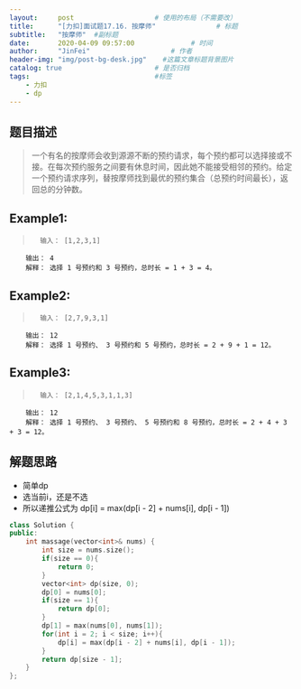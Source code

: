 ```yaml
---
layout:     post                    # 使用的布局（不需要改） 
title:      "[力扣]面试题17.16. 按摩师"               # 标题  
subtitle:   "按摩师"  #副标题 
date:       2020-04-09 09:57:00              # 时间 
author:     "JinFei"                    # 作者 
header-img: "img/post-bg-desk.jpg"    #这篇文章标题背景图片 
catalog: true                       # 是否归档 
tags:                               #标签     
    - 力扣
    - dp
---
```


## 题目描述
>   一个有名的按摩师会收到源源不断的预约请求，每个预约都可以选择接或不接。在每次预约服务之间要有休息时间，因此她不能接受相邻的预约。给定一个预约请求序列，替按摩师找到最优的预约集合（总预约时间最长），返回总的分钟数。

    
## Example1:
 
>       输入： [1,2,3,1]
        输出： 4
        解释： 选择 1 号预约和 3 号预约，总时长 = 1 + 3 = 4。


## Example2:
 
>       输入： [2,7,9,3,1]
        输出： 12
        解释： 选择 1 号预约、 3 号预约和 5 号预约，总时长 = 2 + 9 + 1 = 12。

## Example3:
 
>       输入： [2,1,4,5,3,1,1,3]
        输出： 12
        解释： 选择 1 号预约、 3 号预约、 5 号预约和 8 号预约，总时长 = 2 + 4 + 3 + 3 = 12。


## 解题思路
- 简单dp
- 选当前i，还是不选
- 所以递推公式为 dp[i] = max(dp[i - 2] + nums[i], dp[i - 1])

```C++
class Solution {
public:
    int massage(vector<int>& nums) {
        int size = nums.size();
        if(size == 0){
            return 0;
        }
        vector<int> dp(size, 0);
        dp[0] = nums[0];
        if(size == 1){
            return dp[0];
        }
        dp[1] = max(nums[0], nums[1]);
        for(int i = 2; i < size; i++){
            dp[i] = max(dp[i - 2] + nums[i], dp[i - 1]);
        }
        return dp[size - 1];
    }
};
```
